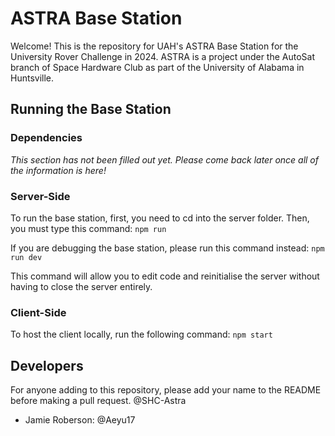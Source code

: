 # ASTRA Base Station
Welcome! This is the repository for UAH's ASTRA Base Station for the University Rover Challenge in 2024.
ASTRA is a project under the AutoSat branch of Space Hardware Club as part of the University of Alabama in Huntsville.

## Running the Base Station
### Dependencies
*This section has not been filled out yet. Please come back later once all of the information is here!*

### Server-Side
To run the base station, first, you need to cd into the server folder. Then, you must type this command:
```npm run```

If you are debugging the base station, please run this command instead:
```npm run dev```

This command will allow you to edit code and reinitialise the server without having to close the server entirely.

### Client-Side
To host the client locally, run the following command:
```npm start```

## Developers
For anyone adding to this repository, please add your name to the README before making a pull request.
@SHC-Astra
- Jamie Roberson: @Aeyu17

